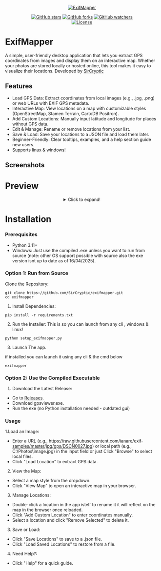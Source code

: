 
<p align="center">
  <a href="https://github.com/sircryptic/exifmapper">
    <img src="https://github.com/user-attachments/assets/17948c5b-5e9a-4a85-bd17-9ef762b99637" alt="ExifMapper"
    onmouseover="this.style.transform='scale(1.05)'; this.style.opacity='0.8';" 
    onmouseout="this.style.transform='scale(1)'; this.style.opacity='1';">
  </a>

<div align="center">
    <a href="https://github.com/sircryptic/exifmapper/stargazers"><img src="https://img.shields.io/github/stars/sircryptic/exifmapper.svg" alt="GitHub stars"></a>
    <a href="https://github.com/sircryptic/exifmapper/network"><img src="https://img.shields.io/github/forks/sircryptic/exifmapper.svg" alt="GitHub forks"></a>
    <a href="https://github.com/sircryptic/exifmapper/watchers"><img src="https://img.shields.io/github/watchers/sircryptic/exifmapper.svg?style=social" alt="GitHub watchers"></a>
    <br>
    <a href="https://github.com/SirCryptic/exifmapper/blob/main/LICENSE"><img src="https://img.shields.io/badge/license-MIT-green.svg" alt="License"></a>
</div>

# ExifMapper

A simple, user-friendly desktop application that lets you extract GPS coordinates from images and display them on an interactive map. Whether your photos are stored locally or hosted online, this tool makes it easy to visualize their locations.
Developed by [SirCryptic](https://github.com/SirCryptic)

## Features
- Load GPS Data: Extract coordinates from local images (e.g., .jpg, .png) or web URLs with EXIF GPS metadata.
- Interactive Map: View locations on a map with customizable styles (OpenStreetMap, Stamen Terrain, CartoDB Positron).
- Add Custom Locations: Manually input latitude and longitude for places without GPS data.
- Edit & Manage: Rename or remove locations from your list.
- Save & Load: Save your locations to a JSON file and load them later.
- Beginner-Friendly: Clear tooltips, examples, and a help section guide new users.
- Supports linux & windows!

## Screenshots
<h1 align="left">Preview</h1>

<center>

<details>
  <summary>Click to expand!</summary>

### Main Interface
![interface](https://github.com/user-attachments/assets/d78bf766-9c08-4deb-847b-a89f32a3e34e)



### Map View
Interactive map displayed in the browser.
![distance](https://github.com/user-attachments/assets/bc7a6d1e-6047-47e2-a4d1-2fea50f31df5)
![heat](https://github.com/user-attachments/assets/5bf115a0-0eba-499a-b6a7-2233a302b11b)
![i-main](https://github.com/user-attachments/assets/2f5a7435-5d24-4f11-908f-1fbe844fb377)

</center>


# Installation
### Prerequisites
- Python 3.11+
- Windows: Just use the compiled .exe unless you want to run from source (note: other OS support possible with source also the exe version isnt up to date as of 16/04/2025).

### Option 1: Run from Source

Clone the Repository:
```
git clone https://github.com/SirCryptic/exifmapper.git 
cd exifmapper 
```

1. Install Dependencies:
```
pip install -r requirements.txt
```
2. Run the Installer:
This is so you can launch from any cli , windows & linux!
```
python setup_exifmapper.py
```

3. Launch The app.

if installed you can launch it using any cli & the cmd below
```
exifmapper
```

### Option 2: Use the Compiled Executable

1. Download the Latest Release:
* Go to [Releases](https://github.com/SirCryptic/exifmapper/releases).
* Download gpsviewer.exe.
* Run the exe (no Python installation needed - outdated gui)

### Usage
1.Load an Image:
* Enter a URL (e.g., https://raw.githubusercontent.com/ianare/exif-samples/master/jpg/gps/DSCN0027.jpg) or local path (e.g., C:\Photos\image.jpg) in the input field or just Click "Browse" to select local files.
* Click "Load Location" to extract GPS data.
2. View the Map:
* Select a map style from the dropdown.
* Click "View Map" to open an interactive map in your browser.
3. Manage Locations:
* Double-click a location in the app istelf to rename it it will reflect on the map in the browser once reloaded.
* Click "Add Custom Location" to enter coordinates manually.
* Select a location and click "Remove Selected" to delete it.
3. Save or Load:
* Click "Save Locations" to save to a .json file.
* Click "Load Saved Locations" to restore from a file.
4. Need Help?:
* Click "Help" for a quick guide.
